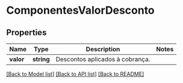 # ComponentesValorDesconto

## Properties
Name | Type | Description | Notes
------------ | ------------- | ------------- | -------------
**valor** | **string** | Descontos aplicados à cobrança. | 

[[Back to Model list]](../../README.md#documentation-for-models) [[Back to API list]](../../README.md#documentation-for-api-endpoints) [[Back to README]](../../README.md)

